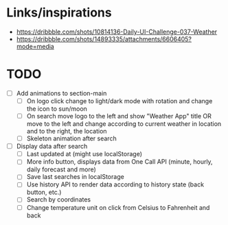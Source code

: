 # Links/inspirations

- https://dribbble.com/shots/10814136-Daily-UI-Challenge-037-Weather
- https://dribbble.com/shots/14893335/attachments/6606405?mode=media

# TODO

- [ ] Add animations to section-main
  - [ ] On logo click change to light/dark mode with rotation and change the icon to sun/moon
  - [ ] On search move logo to the left and show "Weather App" title OR move to the left and change according to current weather in location and to the right, the location
  - [ ] Skeleton animation after search
- [ ] Display data after search
  - [ ] Last updated at (might use localStorage)
  - [ ] More info button, displays data from One Call API (minute, hourly, daily forecast and more)
  - [ ] Save last searches in localStorage
  - [ ] Use history API to render data according to history state (back button, etc.)
  - [ ] Search by coordinates
  - [ ] Change temperature unit on click from Celsius to Fahrenheit and back